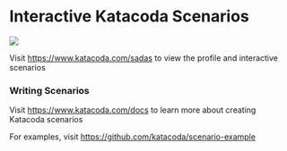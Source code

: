 # Interactive Katacoda Scenarios

[![](http://shields.katacoda.com/katacoda/sadas/count.svg)](https://www.katacoda.com/sadas "Get your profile on Katacoda.com")

Visit https://www.katacoda.com/sadas to view the profile and interactive scenarios

### Writing Scenarios
Visit https://www.katacoda.com/docs to learn more about creating Katacoda scenarios

For examples, visit https://github.com/katacoda/scenario-example
